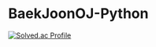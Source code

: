 # BaekJoonOJ-Python
 

[![Solved.ac Profile](http://mazassumnida.wtf/api/v2/generate_badge?boj=topgun)](https://solved.ac/topgun/)

